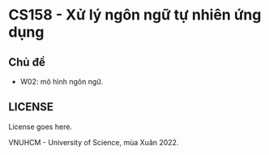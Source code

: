 # CS158 - Xử lý ngôn ngữ tự nhiên ứng dụng

## Chủ đề
- W02: mô hình ngôn ngữ.

## LICENSE
License goes here.

VNUHCM - University of Science, mùa Xuân 2022.